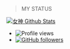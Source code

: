 > MY STATUS

<a href="https://github.com/romangoddess/github-readme-stats">
  <img align="center" src="https://github-readme-stats.anuraghazra1.vercel.app/api?username=romangoddess&show_icons=true&include_all_commits=true&theme=omni" alt="女神 Github Stats" />
</a>







- ![Profile views](https://gpvc.arturio.dev/Starkgang)
- [![GitHub followers](https://img.shields.io/github/followers/romangoddess.svg?style=social&label=Follow&maxAge=2592000)](https://github.com/RomanGoddess?tab=followers)

